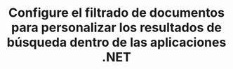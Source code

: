 ---
############################# Static ############################
layout: "auto-gen-gist"
draft: false
path: "es/search/net/filters/ppsx/"
otherformats: PDF DOC DOT DOCX DOCM DOTX DOTM TXT ODT OTT RTF XLS XLT XLSX XLSM XLSB XLTX XLTM XLA XLAM ODS OTS CSV TSV XML PPT PPS POT PPTX PPTM POTX PPSX PPSM ODP PST OST EML EMLX MSG ONE ZIP XHTML MHTML MD CHM EPUB  FB2 

############################# Head ############################
head_title: "Personalice los resultados de búsqueda configurando el filtrado de documentos en las aplicaciones .NET"
head_description: "GroupDocs.Search .NET API permite a los desarrolladores de software buscar documentos de PPSX Documents y personalizar los resultados de la búsqueda mediante la aplicación de filtrado de documentos en aplicaciones .NET."

############################# Header ############################
title: "Configure el filtrado de documentos para personalizar los resultados de búsqueda dentro de las aplicaciones .NET"
description: "GroupDocs.Search .NET API ayuda a las profesiones de software a agregar capacidades de búsqueda de documentos y personalizar el resultado de la búsqueda mediante la aplicación de filtrado de documentos dentro de sus aplicaciones .NET."

######################### Download Button #######################
button:
    enable: true

############################# About ############################
about:
    enable: true
    title: "¿Cómo aplicar el filtrado de documentos en los resultados de búsqueda a través de .NET?"
    content: |
       El filtrado es una técnica muy útil que permite a los usuarios inspeccionar y procesar la funcionalidad. El filtrado de documentos ofrece a los usuarios una manera fácil de navegar por sus resultados y encontrar lo que buscan. También da a los usuarios el poder de limitar su búsqueda a una determinada sección o un tipo de documento en particular. GroupDocs.Search for .NET es una API de búsqueda de documentos de alto rendimiento y rica en funciones que permite a los desarrolladores de software crear aplicaciones que pueden lograr la búsqueda e indexación de texto. Admite algunos de los formatos de documentos más populares, como PDF, HTML, correo electrónico de Outlook, Microsoft Office Word, hojas de cálculo de Excel, presentaciones de PowerPoint, MSG de Outlook, PST y muchos más. La API es totalmente compatible con la configuración de archivos de documentos para los resultados de búsqueda. Puede usar varios tipos de archivadores para personalizar los resultados de su búsqueda, como filtros de ruta de archivo, filtro de extensión de archivo, filtro de atributos y muchos más. También es posible combinar filtros de documentos de búsqueda utilizando el operador booleano AND, OR & NOT, etc.

############################# content ############################
steps:
    enable: true
    block:
    - title_left: "Establecer filtro de documentos en la búsqueda de documentos PPSX a través de .NET"
      content_left: |
       GroupDocs.Search .NET API ayuda a los desarrolladores de software a agregar capacidades de búsqueda dentro de su aplicación .NET. El siguiente ejemplo de código .NET demuestra cómo aplicar el filtro de documentos en la búsqueda de varios tipos de documentos con solo un par de líneas de código.

      title_right: "Aplicar filtro de documentos en la búsqueda de documentos PPSX"
      content_right: |
       * Primero debe especificar la ruta a la carpeta de índice y la carpeta de documentos.
       * Crear un índice en la carpeta especificada llamando a la instancia de la clase [Índice](https://apireference.groupdocs.com/search/net/groupdocs.search/index/constructors/2)
       * Indexación de documentos de la carpeta especificada llamando al método [Search](https://apireference.groupdocs.com/search/net/groupdocs.search/index/methods/search)
       * Crear un objeto de opciones de búsqueda [SearchOptions](https://apireference.groupdocs.com/search/net/groupdocs.search.options/searchoptions)
       * Configure el filtro de documentos llamando a [SearchDocumentFilter](https://apireference.groupdocs.com/search/net/groupdocs.search.options/searchoptions/properties/searchdocumentfilter)
       * Comience a buscar y muestre los resultados de búsqueda
        
      gisthash: "77cafabe4e9c9256217b4326e26a59d0"
      gistfile: "set_document_filter_in_search_dotnet.cs"

    - title_left: "Cómo combinar filtros de documentos de búsqueda a través de .NET"
      content_left: |
        GroupDocs.Search for .NET permite a los programadores de software combinar filtros de documentos de búsqueda durante la búsqueda para controlar cuál de los documentos encontrados debe devolverse como resultado de la búsqueda dentro de la aplicación C# .NET. Los siguientes ejemplos de código .NET muestran cómo combinar filtros de documentos de búsqueda mediante operadores booleanos AND, OR, NOT, etc. dentro de aplicaciones C#.

      title_right: "Combinar filtros de documentos de búsqueda en la búsqueda de archivos PPSX"
      content_right: |
       * Primero debe especificar la ruta a la carpeta de índice y la carpeta de documentos.
       * Crear un filtro compuesto AND que devuelva todos los documentos FB2 y EPUB que tengan la palabra 'Einstein' en sus rutas completas
       * Cree filter1 llamando a [SearchDocumentFilter](https://apireference.groupdocs.com/search/net/groupdocs.search.options/searchoptions/properties/searchdocumentfilter)
       * Cree filter2 llamando a [SearchDocumentFilter](https://apireference.groupdocs.com/search/net/groupdocs.search.options/searchoptions/properties/searchdocumentfilter)
       * Combine filtros llamando al método [andFilter](https://apireference.groupdocs.com/search/net/groupdocs.search.options/searchdocumentfilter/methods/createand)
       * Creación de un filtro compuesto OR que devuelve todos los DOC, DOCX, PDF y todos los documentos que tienen la palabra Einstein en sus rutas completas
       * Cree filter3 llamando a [SearchDocumentFilter](https://apireference.groupdocs.com/search/net/groupdocs.search.options/searchoptions/properties/searchdocumentfilter)
       * Cree filter4 llamando a [SearchDocumentFilter](https://apireference.groupdocs.com/search/net/groupdocs.search.options/searchoptions/properties/searchdocumentfilter)
       * Combine filtros llamando al método [orFilter](https://apireference.groupdocs.com/search/net/groupdocs.search.options/searchdocumentfilter/methods/createor)
       * Creación de un filtro que devuelve todos los documentos encontrados excepto los documentos TXT
       * Cree filter4 llamando a [SearchDocumentFilter](https://apireference.groupdocs.com/search/net/groupdocs.search.options/searchoptions/properties/searchdocumentfilter)
       * Appy Not filter llamando al método [notFilter](https://apireference.groupdocs.com/search/net/groupdocs.search.options/searchdocumentfilter/methods/createnot)

      gisthash: "db4efe513cbd34925231be10a992f23c"
      gistfile: "combine_document_filter_in_search_dotnet.cs"
      
    - title_left: "Requisitos del sistema"
      content_left: |
       GroupDocs.Search for .NET es compatible con todas las principales plataformas y sistemas operativos. Para obtener una guía completa de requisitos del sistema, visite [requisitos del sistema](https://docs.groupdocs.com/search/net/system-requirements/) antes de ejecutar el código a continuación, asegúrese de tener los siguientes requisitos previos instalados en su sistema:
         * Sistemas Operativos: Microsoft Windows, Linux, Mac OS
         * Entorno de desarrollo: Visual Studio, Xamarin, MonoDevelop, etc.
         * Marcos: .NET Framework, .NET Standard, .NET Core, Mono
         * Obtenga la última versión de GroupDocs.Search para las API de .NET de [NuGet](https://www.nuget.org/packages/GroupDocs.search/)
        
      title_right: "Por qué usar GroupDocs.Search"
      content_right: |
        * Creación de índices de búsqueda tanto en memoria como en disco.
        * Capacidad de indexación de un archivo, secuencia o estructura.
        * Soporte de indexación de documentos protegidos por contraseña.
        * Soporte para la fusión de varios índices.
        * Documento de filtro durante la indexación de búsqueda.
        * Compatibilidad con el corrector ortográfico durante la búsqueda.
        * Los caracteres combinados son totalmente compatibles
        * La combinación de diferentes tipos de búsqueda en una consulta de búsqueda.
        * Compatibilidad con búsquedas de palabras simples y expresiones regulares
        * Totalmente compatible con el reemplazo de alias en las consultas de búsqueda.

demos:
    enable: true


more_formats:
    enable: true


back_to_top:
    enable: true
---